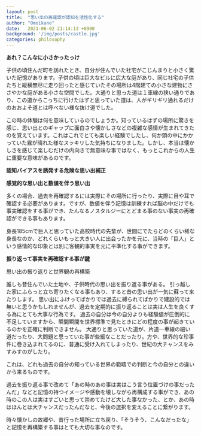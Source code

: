 ```yaml
---
layout: post
title:  "思い出の再確認が認知を活性化する"
author: "Omoikane"
date:   2021-06-02 21:14:13 +0900
background: '/img/posts/castle.jpg'
categories: philosophy
---
```




__あれ？こんなに小さかったっけ__

子供の頃住んだ町を訪れたとき、自分が住んでいた社宅がこじんまりと小さく驚いた記憶があります。子供の頃は巨大なビルに広大な庭があり、同じ社宅の子供たちと縦横無尽に走り回ったと感じていたその場所は4階建ての小さな建物にささやかな庭がある小さな空間でした。大通りと思った道は１車線の狭い通りであり、この道からこっちに行けたはずと思っていた道は、人がギリギリ通れるだけのおおよそ道とは呼べない様な抜け道でした。

この時の体験は何を意味しているのでしょうか。知っているはずの場所に驚きを感じ、思い出とのギャップに面白さや懐かしさなどの複雑な感情が生まれてきたのを覚えています。これはこれでとても楽しい経験でしたし、何か頭の中にかかっていた霧が晴れた様なスッキリした気持ちになりました。しかし、本当は懐かしさを感じて楽しむだけの内向きで無意味な事ではなく、もっとこれからの人生に重要な意味があるのです。




__認知バイアスを誘発する危険な思い出補正__

__感覚的な思い出と数値を伴う思い出__

多くの場合、過去を再確認するには実際にその場所に行ったり、実際に目や耳で確認する必要があります。ですが、数値を伴う記憶は訓練すれば脳の中だけでも事実確認をする事ができ、たんなるノスタルジーにとどまる事のない事実の再確認ができる事もあります。

身長185cmで巨人と思っていた高校時代の先輩が、世間にでたらどのくらい稀な身長なのか、どれくらいもっと大きい人に出会ったかを元に、当時の「巨人」という感情的な印象とは別に客観的事実を元に平準化する事ができます。


__振り返って事実を再確認する事が鍵__

思い出の振り返りと世界観の再構築

誰しも昔住んでいた土地や、子供時代の思い出を振り返る事がある。
引っ越した家にふらっと立ち寄りたくなる事もあり、すると昔の思い出が一気に蘇って来たりします。
思い出にふけってばかりでは過去に縛られてばかりで建設的では無いと思うかもしれませんが、過去を定期的に振り返ることは実は人生を良くする為にとても大事な行為です。
過去の自分は今の自分よりも経験値が圧倒的に不足していますから、瞬間瞬間を世界標準で見たときにどの程度の事が起きているのかを正確に判断できません。
大通りと思っていた道が、片道一車線の細い道だったり、大問題と思っていた事が些細なことだったり。方や、世界的な珍事件に巻き込まれてるのに、普通に受け入れてしまったり、世紀の大チャンスをみすみすのがしたり。

これは、どれも過去の自分の知っている世界の範疇での判断と今の自分との違いから来るものです。

過去を振り返る事で改めて「あの時のあの事は実はこう言う位置づけの事だったんだ」などと記憶の持つイメージや感動を壊しながら再構成する事ができ、あの時のこの人は実はすごいと思って崇めてたけど大した事なかった、とか、あの時はほんとは大チャンスだったんだなと、今後の選択を変えることに繋がります。

時々懐かしの故郷や、昔行った場所に立ち戻り、「そうそう、こんなだったな」と記憶を再構築する事はとても大切な事なのです。
